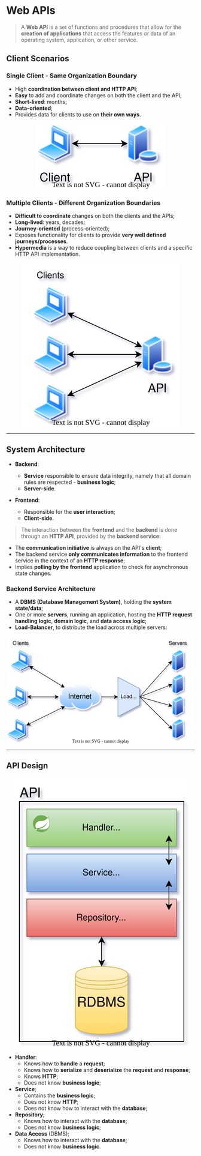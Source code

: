 # Web APIs

> A **Web API** is a set of functions and procedures that allow for the **creation of applications** that access the features or data of an operating system, application, or other service.

## Client Scenarios

### Single Client - Same Organization Boundary

* High **coordination between client and HTTP API**;
* **Easy** to add and coordinate changes on both the client and the API;
* **Short-lived**: months;
* **Data-oriented**;
* Provides data for clients to use on **their own ways**.

<p align="center">
    <img src="./docs/daw-diagrams-SingleClient.svg" alt="SingleClient" align="center"/>
</p>

### Multiple Clients - Different Organization Boundaries

* **Difficult to coordinate** changes on both the clients and the APIs;
* **Long-lived**: years, decades;
* **Journey-oriented** (process-oriented);
* Exposes functionality for clients to provide **very well defined journeys/processes**.
* **Hypermedia** is a way to reduce coupling between clients and a specific HTTP API implementation.

<p align="center">
    <img src="./docs/daw-diagrams-MultipleClients.svg" alt="MultipleClients" align="center"/>
</p>

---

## System Architecture

* **Backend**:
  * **Service** responsible to ensure data integrity, namely that all domain rules are respected - **business logic**;
  * **Server-side**.

* **Frontend**:
  * Responsible for the **user interaction**;
  * **Client-side**.

> The interaction between the **frontend** and the **backend** is done through an **HTTP API**, provided by the **backend service**:

* The **communication initiative** is always on the API's **client**;
* The backend service **only communicates information** to the frontend service in the context of an **HTTP response**;
* Implies **polling by the frontend** application to check for asynchronous state changes.

### Backend Service Architecture

* A **DBMS (Database Management System)**, holding the **system state/data**;
* One or more **servers**, running an application, hosting the **HTTP request handling logic**, **domain logic**, and **data access logic**;
* **Load-Balancer**, to distribute the load across multiple servers:

<p align="center">
    <img src="./docs/daw-diagrams-LoadBalancer.svg" alt="LoadBalancer" align="center"/>
</p>

---

## API Design

<p align="center">
    <img src="./docs/daw-diagrams-APIDesign.svg" alt="API Design" align="center"/>
</p>

* **Handler**:
  * Knows how to **handle** a **request**;
  * Knows how to **serialize** and **deserialize** the **request** and **response**;
  * Knows **HTTP**;
  * Does not know **business logic**;
* **Service**;
  * Contains the **business logic**;
  * Does not know **HTTP**;
  * Does not know how to interact with the **database**;
* **Repository**;
  * Knows how to interact with the **database**;
  * Does not know **business logic**;
* **Data Access** (DBMS);
  * Knows how to interact with the **database**;
  * Does not know **business logic**.